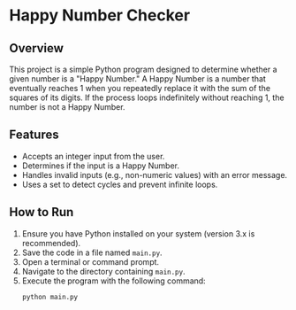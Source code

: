 # Happy Number Checker

## Overview
This project is a simple Python program designed to determine whether a given number is a "Happy Number." A Happy Number is a number that eventually reaches 1 when you repeatedly replace it with the sum of the squares of its digits. If the process loops indefinitely without reaching 1, the number is not a Happy Number.

## Features
- Accepts an integer input from the user.
- Determines if the input is a Happy Number.
- Handles invalid inputs (e.g., non-numeric values) with an error message.
- Uses a set to detect cycles and prevent infinite loops.

## How to Run
1. Ensure you have Python installed on your system (version 3.x is recommended).
2. Save the code in a file named `main.py`.
3. Open a terminal or command prompt.
4. Navigate to the directory containing `main.py`.
5. Execute the program with the following command:
   ```bash
   python main.py